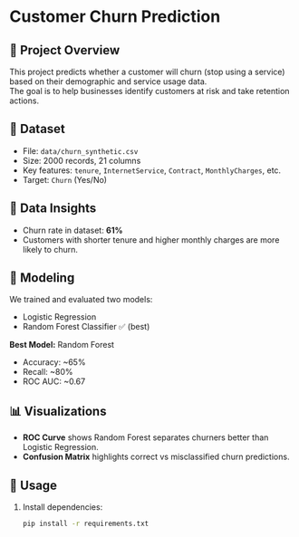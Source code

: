 # Customer Churn Prediction

## 📌 Project Overview
This project predicts whether a customer will churn (stop using a service) based on their demographic and service usage data.  
The goal is to help businesses identify customers at risk and take retention actions.

## 📂 Dataset
- File: `data/churn_synthetic.csv`
- Size: 2000 records, 21 columns
- Key features: `tenure`, `InternetService`, `Contract`, `MonthlyCharges`, etc.
- Target: `Churn` (Yes/No)

## 🔎 Data Insights
- Churn rate in dataset: **61%**
- Customers with shorter tenure and higher monthly charges are more likely to churn.

## 🧠 Modeling
We trained and evaluated two models:
- Logistic Regression
- Random Forest Classifier ✅ (best)

**Best Model:** Random Forest  
- Accuracy: ~65%  
- Recall: ~80%  
- ROC AUC: ~0.67  

## 📊 Visualizations
- **ROC Curve** shows Random Forest separates churners better than Logistic Regression.  
- **Confusion Matrix** highlights correct vs misclassified churn predictions.  

## 🚀 Usage
1. Install dependencies:
   ```bash
   pip install -r requirements.txt

